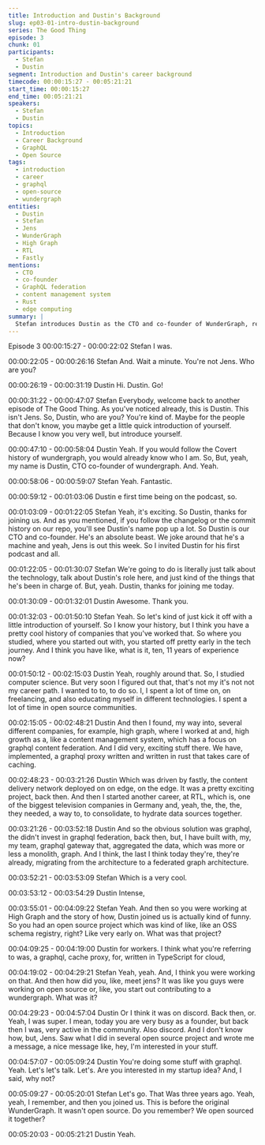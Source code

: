```yaml
---
title: Introduction and Dustin's Background
slug: ep03-01-intro-dustin-background
series: The Good Thing
episode: 3
chunk: 01
participants:
  - Stefan
  - Dustin
segment: Introduction and Dustin's career background
timecode: 00:00:15:27 - 00:05:21:21
start_time: 00:00:15:27
end_time: 00:05:21:21
speakers:
  - Stefan
  - Dustin
topics:
  - Introduction
  - Career Background
  - GraphQL
  - Open Source
tags:
  - introduction
  - career
  - graphql
  - open-source
  - wundergraph
entities:
  - Dustin
  - Stefan
  - Jens
  - WunderGraph
  - High Graph
  - RTL
  - Fastly
mentions:
  - CTO
  - co-founder
  - GraphQL federation
  - content management system
  - Rust
  - edge computing
summary: |
  Stefan introduces Dustin as the CTO and co-founder of WunderGraph, replacing Jens for this episode. Dustin shares his career journey from computer science studies to working at High Graph on GraphQL content federation and RTL on GraphQL gateways, leading to his role at WunderGraph.
---
```


Episode 3
00:00:15:27 - 00:00:22:02
Stefan
I was.

00:00:22:05 - 00:00:26:16
Stefan
And. Wait a minute. You're not Jens. Who are you?

00:00:26:19 - 00:00:31:19
Dustin
Hi. Dustin. Go!

00:00:31:22 - 00:00:47:07
Stefan
Everybody, welcome back to another episode of The Good Thing. As you've noticed already,
this is Dustin. This isn't Jens. So, Dustin, who are you? You're kind of. Maybe for the people that
don't know, you maybe get a little quick introduction of yourself. Because I know you very well,
but introduce yourself.

00:00:47:10 - 00:00:58:04
Dustin
Yeah. If you would follow the Covert history of wundergraph, you would already know who I am.
So, But, yeah, my name is Dustin, CTO co-founder of wundergraph. And. Yeah.

00:00:58:06 - 00:00:59:07
Stefan
Yeah. Fantastic.

00:00:59:12 - 00:01:03:06
Dustin
e first time being on the podcast, so.

00:01:03:09 - 00:01:22:05
Stefan
Yeah, it's exciting. So Dustin, thanks for joining us. And as you mentioned, if you follow the
changelog or the commit history on our repo, you'll see Dustin's name pop up a lot. So Dustin is
our CTO and co-founder. He's an absolute beast. We joke around that he's a machine and
yeah, Jens is out this week. So I invited Dustin for his first podcast and all.

00:01:22:05 - 00:01:30:07
Stefan
We're going to do is literally just talk about the technology, talk about Dustin's role here, and just
kind of the things that he's been in charge of. But, yeah. Dustin, thanks for joining me today.

00:01:30:09 - 00:01:32:01
Dustin
Awesome. Thank you.

00:01:32:03 - 00:01:50:10
Stefan
Yeah. So let's kind of just kick it off with a little introduction of yourself. So I know your history,
but I think you have a pretty cool history of companies that you've worked that. So where you
studied, where you started out with, you started off pretty early in the tech journey. And I think
you have like, what is it, ten, 11 years of experience now?

00:01:50:12 - 00:02:15:03
Dustin
Yeah, roughly around that. So, I studied computer science. But very soon I figured out that,
that's not my it's not not my career path. I wanted to to, to do so. I, I spent a lot of time on, on
freelancing, and also educating myself in different technologies. I spent a lot of time in open
source communities.

00:02:15:05 - 00:02:48:21
Dustin
And then I found, my way into, several different companies, for example, high graph, where I
worked at and, high growth as a, like a content management system, which has a focus on
graphql content federation. And I did very, exciting stuff there. We have, implemented, a graphql
proxy written and written in rust that takes care of caching.

00:02:48:23 - 00:03:21:26
Dustin
Which was driven by fastly, the content delivery network deployed on on edge, on the edge. It
was a pretty exciting project, back then. And then I started another career, at RTL, which is, one
of the biggest television companies in Germany and, yeah, the, the, the, they needed, a way to,
to consolidate, to hydrate data sources together.

00:03:21:26 - 00:03:52:18
Dustin
And so the obvious solution was graphql, the didn't invest in graphql federation, back then, but, I
have built with, my, my team, graphql gateway that, aggregated the data, which was more or
less a monolith, graph. And I think, the last I think today they're, they're already, migrating from
the architecture to a federated graph architecture.

00:03:52:21 - 00:03:53:09
Stefan
Which is a very cool.

00:03:53:12 - 00:03:54:29
Dustin
Intense,

00:03:55:01 - 00:04:09:22
Stefan
Yeah. And then so you were working at High Graph and the story of how, Dustin joined us is
actually kind of funny. So you had an open source project which was kind of like, like an OSS
schema registry, right? Like very early on. What was that project?

00:04:09:25 - 00:04:19:00
Dustin
for workers.
I think what you're referring to was, a graphql, cache proxy, for, written in TypeScript for cloud,

00:04:19:02 - 00:04:29:21
Stefan
Yeah, yeah. And, I think you were working on that. And then how did you, like, meet jens? It was
like you guys were working on open source or, like, you start out contributing to a wundergraph.
What was it?

00:04:29:23 - 00:04:57:04
Dustin
Or I think it was on discord. Back then, or. Yeah, I was super. I mean, today you are very busy
as a founder, but back then I was, very active in the community. Also discord. And I don't know
how, but, Jens. Saw what I did in several open source project and wrote me a message, a nice
message like, hey, I'm interested in your stuff.

00:04:57:07 - 00:05:09:24
Dustin
You're doing some stuff with graphql. Yeah. Let's let's talk. Let's. Are you interested in my
startup idea? And, I said, why not?

00:05:09:27 - 00:05:20:01
Stefan
Let's go. That Was three years ago. Yeah, yeah, I remember, and then you joined us. This is
before the original WunderGraph. It wasn't open source. Do you remember? We open sourced it
together?

00:05:20:03 - 00:05:21:21
Dustin
Yeah. 
